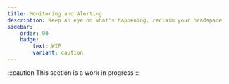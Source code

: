 ```yaml
---
title: Monitoring and Alerting
description: Keep an eye on what's happening, reclaim your headspace
sidebar:
    order: 90
    badge:
        text: WIP
        variant: caution
---
```


:::caution
This section is a work in progress
:::
